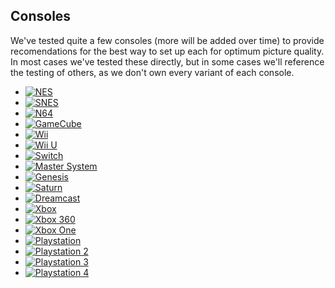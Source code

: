 <div class="wrap">

## Consoles

We've tested quite a few consoles (more will be added over time) to provide recomendations for the best
way to set up each for optimum picture quality. In most cases we've tested these directly, but in some cases
we'll reference the testing of others, as we don't own every variant of each console.

</div>

- [![NES](/images/consoles/small/NES-Console-Set.jpg)](/console/nintendo-nes "NES")
- [![SNES](/images/consoles/small/SNES-Mod1-Console-Set.jpg)](/console/nintendo-snes "SNES")
- [![N64](/images/consoles/small/N64-Console-Set.jpg)](/console/nintendo-64 "N64")
- [![GameCube](/images/consoles/small/GameCube-Console-Set.jpg)](/console/nintendo-gamecube "GameCube")
- [![Wii](/images/consoles/small/Wii_console.jpg)](/console/nintendo-wii "Wii")
- [![Wii U](/images/consoles/small/Wii_console.jpg)](/console/nintendo-wii-u "Wii U")
- [![Switch](/images/consoles/small/Nintendo-Switch-Console-Docked-wJoyConRB.jpg)](/console/nintendo-switch "Switch")
- [![Master System](/images/consoles/small/Sega-Master-System-Set.jpg)](/console/sega-master-system "Master System")
- [![Genesis](/images/consoles/small/Sega-Genesis-Mod1-Set.jpg)](/console/sega-genesis "Genesis")
- [![Saturn](/images/consoles/small/Sega-Saturn-Console-Set-Mk1.jpg)](/console/sega-saturn "Saturn")
- [![Dreamcast](/images/consoles/small/Dreamcast-Console-Set.jpg)](/console/sega-dreamcast "Dreamcast")
- [![Xbox](/images/consoles/small/Xbox-Console-wDuke-L.jpg)](/console/microsoft-xbox "Xbox")
- [![Xbox 360](/images/consoles/small/Microsoft-Xbox-360-Pro-Flat-wController-L.jpg)](/console/microsoft-xbox-360 "Xbox 360")
- [![Xbox One](/images/consoles/small/Xbox-One-Console-wController-FL.jpg)](/console/microsoft-xbox-one "Xbox One")
- [![Playstation](/images/consoles/small/PSX-Console-wController.jpg)](/console/sony-playstation "Playstation")
- [![Playstation 2](/images/consoles/small/PS2-Slim-Console-Set.jpg)](/console/sony-playstation-2 "Playstation 2")
- [![Playstation 3](/images/consoles/small/Ps3-fat-console.jpg)](/console/sony-playstation-3 "Playstation 3")
- [![Playstation 4](/images/consoles/small/Sony-PlayStation-4-wController.jpg)](/console/sony-playstation-4 "Playstation 4")